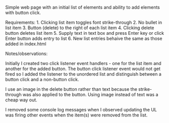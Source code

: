 Simple web page with an initial list of elements and ability to add elements with button click. 

Requirements: 
	1. Clicking list item toggles font strike-through
	2. No bullet in list item
	3. Button (delete) to the right of each list item
	4. Clicking delete button deletes list item
	5. Supply text in text box and press Enter key or click Enter button adds entry to list
	6. New list entries behaive the same as those added in index.html

Notes/observations:

Initially I created two click listener event handlers - one for the list item and another for the added button. The button click listener event would not get fired so I added the listener to the unordered list and distinguish between a button click and a non-button click.

I use an image in the delete button rather than text because the strike-through was also applied to the button. Using image instead of text was a cheap way out.

I removed some console log messages when I observed updating the UL was firing other events when the item(s) were removed from the list.

